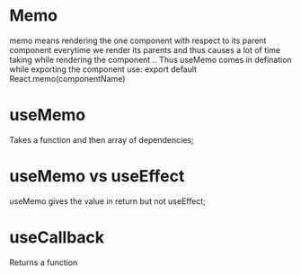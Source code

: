 # Memo 
memo means rendering the one component with respect to its parent component everytime we render its parents and thus causes a lot of time taking while rendering the component .. 
Thus useMemo comes in defination
<br>
while exporting the component use: export default React.memo(componentName)

# useMemo
Takes a function and then array of dependencies;

# useMemo vs useEffect
useMemo gives the value in return but not useEffect;

# useCallback
Returns a function 